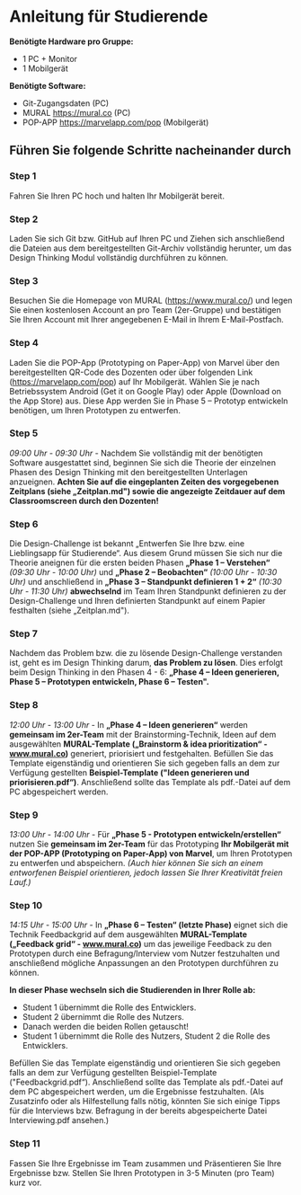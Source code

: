 

# **Anleitung für Studierende**

**Benötigte Hardware pro Gruppe:**
* 1 PC + Monitor
* 1 Mobilgerät

**Benötigte Software:**
* Git-Zugangsdaten (PC)
* MURAL https://mural.co (PC)
* POP-APP https://marvelapp.com/pop (Mobilgerät)


## Führen Sie folgende Schritte nacheinander durch

### Step 1
Fahren Sie Ihren PC hoch und halten Ihr Mobilgerät bereit.

### Step 2
Laden Sie sich Git bzw. GitHub auf Ihren PC und Ziehen sich anschließend die Dateien aus dem bereitgestellten Git-Archiv vollständig herunter, um das Design Thinking Modul vollständig durchführen zu können.

### Step 3
Besuchen Sie die Homepage von MURAL (https://www.mural.co/) und legen Sie einen kostenlosen Account an pro Team (2er-Gruppe) und bestätigen Sie Ihren Account mit Ihrer angegebenen E-Mail in Ihrem E-Mail-Postfach.

### Step 4
Laden Sie die POP-App (Prototyping on Paper-App) von Marvel über den bereitgestellten QR-Code des Dozenten oder über folgenden Link (https://marvelapp.com/pop) auf Ihr Mobilgerät.
Wählen Sie je nach Betriebssystem Android (Get it on Google Play) oder Apple (Download on the App Store) aus. Diese App werden Sie in Phase 5 – Prototyp entwickeln benötigen, um Ihren Prototypen zu entwerfen.

### Step 5
*09:00 Uhr - 09:30 Uhr* - Nachdem Sie vollständig  mit der benötigten Software ausgestattet sind, beginnen Sie sich die Theorie der einzelnen Phasen des Design Thinking mit den bereitgestellten Unterlagen anzueignen. 
**Achten Sie auf die eingeplanten Zeiten des vorgegebenen Zeitplans (siehe „Zeitplan.md") sowie die angezeigte Zeitdauer auf dem Classroomscreen durch den Dozenten!**

### Step 6
Die Design-Challenge ist bekannt „Entwerfen Sie Ihre bzw. eine Lieblingsapp für Studierende“. 
Aus diesem Grund müssen Sie sich nur die Theorie aneignen für die ersten beiden Phasen **„Phase 1 – Verstehen“** *(09:30 Uhr - 10:00 Uhr)* und **„Phase 2 – Beobachten“** *(10:00 Uhr - 10:30 Uhr)* und anschließend in **„Phase 3 – Standpunkt definieren 1 + 2“** *(10:30 Uhr - 11:30 Uhr)* **abwechselnd** im Team Ihren Standpunkt definieren zu der Design-Challenge und Ihren definierten Standpunkt auf einem Papier festhalten (siehe „Zeitplan.md").

### Step 7
Nachdem das Problem bzw. die zu lösende Design-Challenge verstanden ist, geht es im Design Thinking darum, **das Problem zu lösen**. 
Dies erfolgt beim Design Thinking in den Phasen 4 - 6: **„Phase 4 – Ideen generieren, Phase 5 – Prototypen entwickeln, Phase 6 – Testen".**

### Step 8
*12:00 Uhr - 13:00 Uhr* - In **„Phase 4 – Ideen generieren“** werden **gemeinsam im 2er-Team** mit der Brainstorming-Technik, Ideen auf dem ausgewählten **MURAL-Template („Brainstorm & idea prioritization“ - www.mural.co)** generiert, priorisiert und festgehalten. 
Befüllen Sie das Template eigenständig und orientieren Sie sich gegeben falls an dem zur Verfügung gestellten **Beispiel-Template ("Ideen generieren und priorisieren.pdf“)**.
Anschließend sollte das Template als pdf.-Datei auf dem PC abgespeichert werden.

### Step 9
*13:00 Uhr - 14:00 Uhr* - Für **„Phase 5 - Prototypen entwickeln/erstellen“** nutzen Sie **gemeinsam im 2er-Team** für das Prototyping **Ihr Mobilgerät mit der POP-APP (Prototyping on Paper-App) von Marvel**, um Ihren Prototypen zu entwerfen und abspeichern. *(Auch hier können Sie sich an einem entworfenen Beispiel orientieren, jedoch lassen Sie Ihrer Kreativität freien Lauf.)*

### Step 10
*14:15 Uhr - 15:00 Uhr* - In **„Phase 6 – Testen“ (letzte Phase)** eignet sich die Technik Feedbackgrid auf dem ausgewählten **MURAL-Template („Feedback grid“ - www.mural.co)** um das jeweilige Feedback zu den Prototypen durch eine Befragung/Interview vom Nutzer festzuhalten und anschließend mögliche Anpassungen an den Prototypen durchführen zu können.

**In dieser Phase wechseln sich die Studierenden in Ihrer Rolle ab:** 
* Student 1 übernimmt die Rolle des Entwicklers.
* Student 2 übernimmt die Rolle des Nutzers.
* Danach werden die beiden Rollen getauscht!
* Student 1 übernimmt die Rolle des Nutzers, Student 2 die Rolle des Entwicklers.

Befüllen Sie das Template eigenständig und orientieren Sie sich gegeben falls an dem zur Verfügung gestellten Beispiel-Template ("Feedbackgrid.pdf“).
Anschließend sollte das Template als pdf.-Datei auf dem PC abgespeichert werden, um die Ergebnisse festzuhalten. 
(Als Zusatzinfo oder als Hilfestellung falls nötig, könnten Sie sich einige Tipps für die Interviews bzw. Befragung in der bereits abgespeicherte Datei Interviewing.pdf ansehen.)

### Step 11
Fassen Sie Ihre Ergebnisse im Team zusammen und Präsentieren Sie Ihre Ergebnisse bzw. Stellen Sie Ihren Prototypen in 3-5 Minuten (pro Team) kurz vor.




